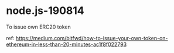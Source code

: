 # node.js-190814
To issue own ERC20 token



ref: https://medium.com/bitfwd/how-to-issue-your-own-token-on-ethereum-in-less-than-20-minutes-ac1f8f022793
